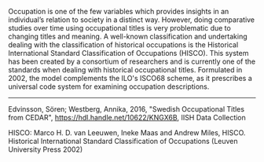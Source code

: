 Occupation is one of the few variables which provides insights in an individual’s relation to society in a distinct way. However, doing comparative studies over time using occupational titles is very problematic due to changing titles and meaning. A well-known classification and undertaking dealing with the classification of historical occupations is the Historical International Standard Classification of Occupations (HISCO). This system has been created by a consortium of researchers and is currently one of the standards when dealing with historical occupational titles. Formulated in 2002, the model complements the ILO's ISCO68 scheme, as it prescribes a universal code system for examining occupation descriptions.

---

Edvinsson, Sören; Westberg, Annika, 2016, "Swedish Occupational Titles from CEDAR", https://hdl.handle.net/10622/KNGX6B, IISH Data Collection

HISCO: Marco H. D. van Leeuwen, Ineke Maas and Andrew Miles, HISCO. Historical International Standard Classification of Occupations (Leuven University Press 2002)
